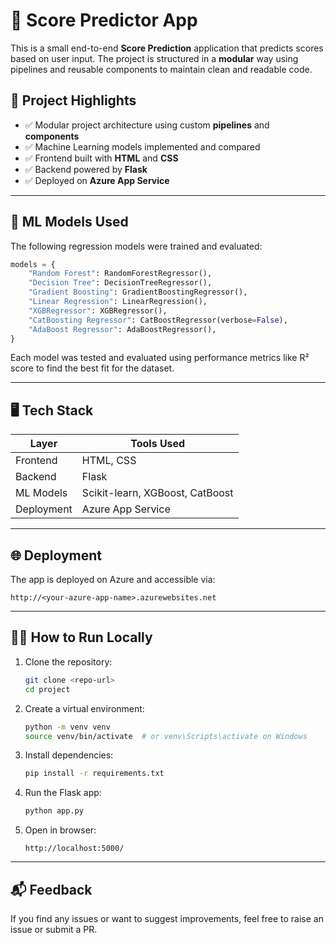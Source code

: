 # 🧠 Score Predictor App

This is a small end-to-end **Score Prediction** application that predicts scores based on user input. The project is structured in a **modular** way using pipelines and reusable components to maintain clean and readable code.

## 🚀 Project Highlights

- ✅ Modular project architecture using custom **pipelines** and **components**
- ✅ Machine Learning models implemented and compared
- ✅ Frontend built with **HTML** and **CSS**
- ✅ Backend powered by **Flask**
- ✅ Deployed on **Azure App Service**

---

## 🧪 ML Models Used

The following regression models were trained and evaluated:

```python
models = {
    "Random Forest": RandomForestRegressor(),
    "Decision Tree": DecisionTreeRegressor(),
    "Gradient Boosting": GradientBoostingRegressor(),
    "Linear Regression": LinearRegression(),
    "XGBRegressor": XGBRegressor(),
    "CatBoosting Regressor": CatBoostRegressor(verbose=False),
    "AdaBoost Regressor": AdaBoostRegressor(),
}
```

Each model was tested and evaluated using performance metrics like R² score to find the best fit for the dataset.

---

## 🖥️ Tech Stack

| Layer      | Tools Used                      |
| ---------- | ------------------------------- |
| Frontend   | HTML, CSS                       |
| Backend    | Flask                           |
| ML Models  | Scikit-learn, XGBoost, CatBoost |
| Deployment | Azure App Service               |

---

## 🌐 Deployment

The app is deployed on Azure and accessible via:

```
http://<your-azure-app-name>.azurewebsites.net
```

---

## 🧑‍💻 How to Run Locally

1. Clone the repository:

   ```bash
   git clone <repo-url>
   cd project
   ```

2. Create a virtual environment:

   ```bash
   python -m venv venv
   source venv/bin/activate  # or venv\Scripts\activate on Windows
   ```

3. Install dependencies:

   ```bash
   pip install -r requirements.txt
   ```

4. Run the Flask app:

   ```bash
   python app.py
   ```

5. Open in browser:

   ```
   http://localhost:5000/
   ```

---

## 📬 Feedback

If you find any issues or want to suggest improvements, feel free to raise an issue or submit a PR.
